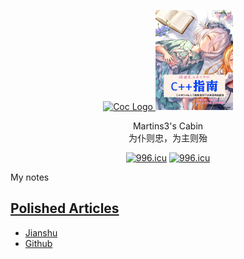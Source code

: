 <p align="center">
  <a href="https://www.vim.org/scripts/script.php?script_id=5779">
    <img alt="Coc Logo" src="https://clangbuiltlinux.github.io/logo.png" height="160" />
    <img alt="Coc Logo" src="./ma.png" height="160" />
  </a>
  <p align="center">Martins3's Cabin<br>为仆则忠，为主则殆</p>
  <p align="center">
    <a href="https://996.icu"><img src="https://img.shields.io/badge/link-996.icu-red.svg" alt="996.icu" /></a>
    <a href="https://spacevim.org/"><img src="https://spacevim.org/img/build-with-SpaceVim.svg" alt="996.icu" /></a>
  </p>
</p>

My notes

[Polished Articles](http://music.163.com/#/m/song?id=556220425)
---
- [Jianshu](https://www.jianshu.com/u/1a078e249c88)
- [Github](https://github.com/Martins3)
